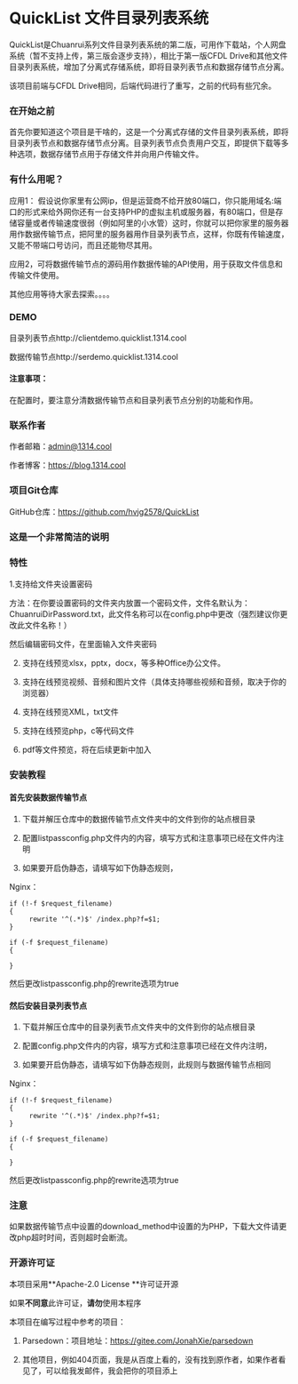 # QuickList 文件目录列表系统
QuickList是Chuanrui系列文件目录列表系统的第二版，可用作下载站，个人网盘系统（暂不支持上传，第三版会逐步支持），相比于第一版CFDL Drive和其他文件目录列表系统，增加了分离式存储系统，即将目录列表节点和数据存储节点分离。

该项目前端与CFDL Drive相同，后端代码进行了重写，之前的代码有些冗余。



### 在开始之前

首先你要知道这个项目是干啥的，这是一个分离式存储的文件目录列表系统，即将目录列表节点和数据存储节点分离。目录列表节点负责用户交互，即提供下载等多种选项，数据存储节点用于存储文件并向用户传输文件。

### 有什么用呢？

应用1： 假设说你家里有公网ip，但是运营商不给开放80端口，你只能用域名:端口的形式来给外网你还有一台支持PHP的虚拟主机或服务器，有80端口，但是存储容量或者传输速度很弱（例如阿里的小水管）这时，你就可以把你家里的服务器用作数据传输节点，把阿里的服务器用作目录列表节点，这样，你既有传输速度，又能不带端口号访问，而且还能物尽其用。

应用2，可将数据传输节点的源码用作数据传输的API使用，用于获取文件信息和传输文件使用。

其他应用等待大家去探索。。。。

### DEMO

目录列表节点http://clientdemo.quicklist.1314.cool

数据传输节点http://serdemo.quicklist.1314.cool

#### 注意事项：

在配置时，要注意分清数据传输节点和目录列表节点分别的功能和作用。

### 联系作者

作者邮箱：admin@1314.cool

作者博客：https://blog.1314.cool

### 项目Git仓库

GitHub仓库：https://github.com/hvjg2578/QuickList


### 这是一个非常简洁的说明



### 特性

1.支持给文件夹设置密码

方法：在你要设置密码的文件夹内放置一个密码文件，文件名默认为：ChuanruiDirPassword.txt，此文件名称可以在config.php中更改（强烈建议你更改此文件名称！）

然后编辑密码文件，在里面输入文件夹密码

2. 支持在线预览xlsx，pptx，docx，等多种Office办公文件。

3. 支持在线预览视频、音频和图片文件（具体支持哪些视频和音频，取决于你的浏览器）

4. 支持在线预览XML，txt文件

5. 支持在线预览php，c等代码文件

4. pdf等文件预览，将在后续更新中加入
### 安装教程

#### 首先安装数据传输节点

1. 下载并解压仓库中的数据传输节点文件夹中的文件到你的站点根目录

2. 配置listpassconfig.php文件内的内容，填写方式和注意事项已经在文件内注明

3. 如果要开启伪静态，请填写如下伪静态规则，

Nginx：

```
if (!-f $request_filename)
{
     rewrite '^(.*)$' /index.php?f=$1;
}

if (-f $request_filename)
{

}

```

然后更改listpassconfig.php的rewrite选项为true


#### 然后安装目录列表节点

1. 下载并解压仓库中的目录列表节点文件夹中的文件到你的站点根目录

2. 配置config.php文件内的内容，填写方式和注意事项已经在文件内注明，

3. 如果要开启伪静态，请填写如下伪静态规则，此规则与数据传输节点相同

Nginx：

```
if (!-f $request_filename)
{
     rewrite '^(.*)$' /index.php?f=$1;
}

if (-f $request_filename)
{

}

```

然后更改listpassconfig.php的rewrite选项为true

### 注意

如果数据传输节点中设置的download_method中设置的为PHP，下载大文件请更改php超时时间，否则超时会断流。


### 开源许可证

本项目采用**Apache-2.0 License **许可证开源

如果**不同意**此许可证，**请勿**使用本程序

本项目在编写过程中参考的项目：

1. Parsedown：项目地址：https://gitee.com/JonahXie/parsedown

2. 其他项目，例如404页面，我是从百度上看的，没有找到原作者，如果作者看见了，可以给我发邮件，我会把你的项目添上

